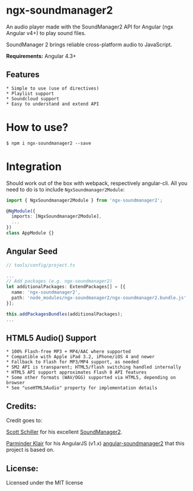 # ngx-soundmanager2

An audio player made with the SoundManager2 API for Angular (ngx Angular v4+) to play sound files.

SoundManager 2 brings reliable cross-platform audio to JavaScript.

**Requirements:** Angular 4.3+

## Features

    * Simple to use (use of directives)
    * Playlist support
    * Soundcloud support
    * Easy to understand and extend API

# How to use?

```
$ npm i ngx-soundmanager2 --save
```

# Integration

Should work out of the box with webpack, respectively angular-cli. All you need to do is to include `NgxSoundmanager2Module`:

```ts
import { NgxSoundmanager2Module } from 'ngx-soundmanager2';

@NgModule({
  imports: [NgxSoundmanager2Module],
  ...
})
class AppModule {}
```

## Angular Seed

```ts
// tools/config/project.ts

...
// Add packages (e.g. ngx-soundmanager2)
let additionalPackages: ExtendPackages[] = [{
  name: 'ngx-soundmanager2',
  path: 'node_modules/ngx-soundmanager2/ngx-soundmanager2.bundle.js'
}];

this.addPackagesBundles(additionalPackages);
...
```

## HTML5 Audio() Support

    * 100% Flash-free MP3 + MP4/AAC where supported
    * Compatible with Apple iPad 3.2, iPhone/iOS 4 and newer
    * Fallback to Flash for MP3/MP4 support, as needed
    * SM2 API is transparent; HTML5/flash switching handled internally
    * HTML5 API support approximates Flash 8 API features
    * Some other formats (WAV/OGG) supported via HTML5, depending on browser
    * See "useHTML5Audio" property for implementation details
    
## Credits:
Credit goes to:

[Scott Schiller](https://github.com/scottschiller) for his excellent [SoundManager2](https://github.com/scottschiller/SoundManager2).

[Parminder Klair](https://github.com/perminder-klair) for his AngularJS (v1.x) [angular-soundmanager2](https://github.com/perminder-klair/angular-soundmanager2) that this project is based on.

## License:
Licensed under the MIT license
